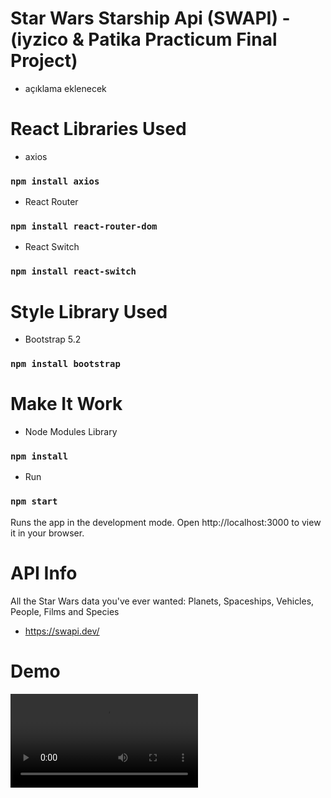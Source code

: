 # Star Wars Starship Api (SWAPI) - (iyzico & Patika Practicum Final Project)
* açıklama eklenecek



# React Libraries Used
- axios
### `npm install axios`
- React Router 
### `npm install react-router-dom`
- React Switch
### `npm install react-switch`

# Style Library Used
- Bootstrap 5.2
### `npm install bootstrap`

# Make It Work
- Node Modules Library 
### `npm install`
- Run 
### `npm start`
Runs the app in the development mode.
Open http://localhost:3000 to view it in your browser.

# API Info
All the Star Wars data you've ever wanted:
Planets, Spaceships, Vehicles, People, Films and Species
- https://swapi.dev/


# Demo
 ![Screenshot](./public/img/Screenshot/Screenshot.mp4)


